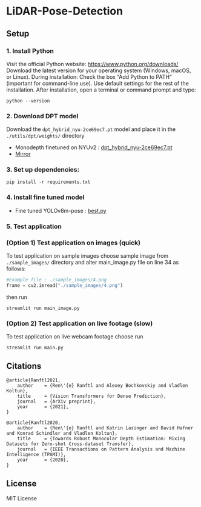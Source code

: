 # LiDAR-Pose-Detection

## Setup

### 1. Install Python

Visit the official Python website: https://www.python.org/downloads/
Download the latest version for your operating system (Windows, macOS, or Linux).
During installation:
Check the box “Add Python to PATH” (important for command-line use).
Use default settings for the rest of the installation.
After installation, open a terminal or command prompt and type:

```shell
python --version
```

### 2. Download DPT model

Download the `dpt_hybrid_nyu-2ce69ec7.pt` model and place it in the `./utils/dpt/weights/` directory

- Monodepth finetuned on NYUv2 : [dpt_hybrid_nyu-2ce69ec7.pt](https://github.com/intel-isl/DPT/releases/download/1_0/dpt_hybrid_nyu-2ce69ec7.pt)
- [Mirror](https://drive.google.com/file/d/1NjiFw1Z9lUAfTPZu4uQ9gourVwvmd58O/view?usp=sharing)

### 3. Set up dependencies:

```shell
pip install -r requirements.txt
```

### 4. Install fine tuned model

- Fine tuned YOLOv8m-pose : [best.py](https://github.com/Hassaaan1010/LiDAR-Pose-Detection/releases/download/v1.0.0/best.pt)

### 5. Test application

### (Option 1) Test application on images (quick)

To test application on sample images choose sample image from `./sample_images/` directory and alter main_image.py file on line 34 as follows:

```py
#Example file : ./sample_images/4.png
frame = cv2.imread("./sample_images/4.png")
```

then run

```shell
streamlit run main_image.py
```

### (Option 2) Test application on live footage (slow)

To test application on live webcam footage choose run

```shell
streamlit run main.py
```

## Citations

```
@article{Ranftl2021,
	author    = {Ren\'{e} Ranftl and Alexey Bochkovskiy and Vladlen Koltun},
	title     = {Vision Transformers for Dense Prediction},
	journal   = {ArXiv preprint},
	year      = {2021},
}
```

```
@article{Ranftl2020,
	author    = {Ren\'{e} Ranftl and Katrin Lasinger and David Hafner and Konrad Schindler and Vladlen Koltun},
	title     = {Towards Robust Monocular Depth Estimation: Mixing Datasets for Zero-shot Cross-dataset Transfer},
	journal   = {IEEE Transactions on Pattern Analysis and Machine Intelligence (TPAMI)},
	year      = {2020},
}
```

## License

MIT License
